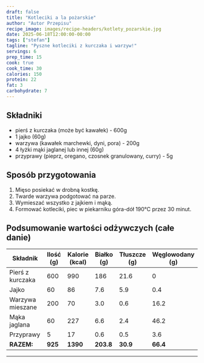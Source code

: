 ```yaml
---
draft: false
title: "Kotleciki a la pożarskie"
author: "Autor Przepisu"
recipe_image: images/recipe-headers/kotlety_pozarskie.jpg
date: 2025-06-18T12:00:00-00:00
tags: ["stefan"]
tagline: "Pyszne kotleciki z kurczaka i warzyw!"
servings: 6
prep_time: 15
cook: true
cook_time: 30
calories: 150
protein: 22
fat: 3
carbohydrate: 7
---
```


## Składniki

- pierś z kurczaka (może być kawałek) - 600g
- 1 jajko (60g)
- warzywa (kawałek marchewki, dyni, pora) - 200g
- 4 łyżki mąki jaglanej lub innej (60g)
- przyprawy (pieprz, oregano, czosnek granulowany, curry) - 5g

## Sposób przygotowania

1. Mięso posiekać w drobną kostkę.
2. Twarde warzywa podgotować na parze.
3. Wymieszać wszystko z jajkiem i mąką.
4. Formować kotleciki, piec w piekarniku góra-dół 190°C przez 30 minut.

## Podsumowanie wartości odżywczych (całe danie)

| Składnik         | Ilość (g) | Kalorie (kcal) | Białko (g) | Tłuszcze (g) | Węglowodany (g) |
|------------------|-----------|---------------|------------|--------------|-----------------|
| Pierś z kurczaka | 600       | 990           | 186        | 21.6         | 0               |
| Jajko            | 60        | 86            | 7.6        | 5.9          | 0.4             |
| Warzywa mieszane | 200       | 70            | 3.0        | 0.6          | 16.2            |
| Mąka jaglana     | 60        | 227           | 6.6        | 2.4          | 46.2            |
| Przyprawy        | 5         | 17            | 0.6        | 0.5          | 3.6             |
| **RAZEM:**       | **925**   | **1390**      | **203.8**  | **30.9**     | **66.4**        |

---